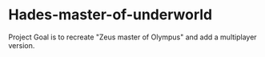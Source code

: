 # Hades-master-of-underworld
Project Goal is to recreate "Zeus master of Olympus" and add a multiplayer version.